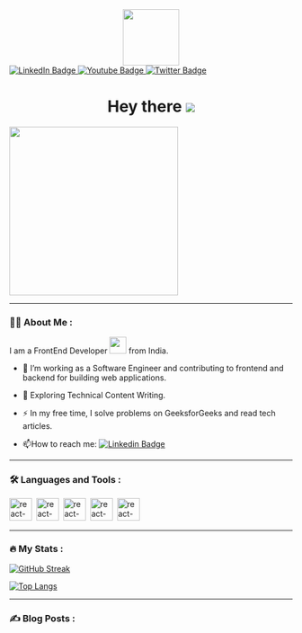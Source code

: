 <div id="header" align="center">
    <img    src="https://media.tenor.com/tr7iLNCkE7EAAAAi/code.gif" width="100"/>
</div>

<div id="badges" display="flex" flex-direction="column">
    <a href="https://www.linkedin.com/">
        <img src="https://img.shields.io/badge/LinkedIn-blue?style=for-the-badge&logo=linkedin&logoColor=white" alt="LinkedIn Badge"/>
    </a>
    <a href="https://www.youtube.com/">
        <img src="https://img.shields.io/badge/YouTube-red?style=for-the-badge&logo=youtube&logoColor=white" alt="Youtube Badge"/>
    </a>
    <a href="https://x.com/i/flow/login">
        <img src="https://img.shields.io/badge/Twitter-blue?style=for-the-badge&logo=twitter&logoColor=white" alt="Twitter Badge"/>
    </a>
</div>
<h1 align="center">
    Hey there
    <img src="https://komarev.com/ghpvc/?username=Murrat1986&style=flat-square&color=blue">
</h1>

<img src="https://img.freepik.com/premium-photo/i-am-web-developer-programmer-developer-engineer-programming-software-app-design-cartoon-modern-illustrator_76964-148054.jpg?w=600" height="300">

---
###  :man_technologist: About Me :
I am a FrontEnd Developer <img src="https://media.giphy.com/media/WUlplcMpOCEmTGBtBW/giphy.gif" width="30"> from India.

- :telescope: I’m working as a Software Engineer and contributing to frontend and backend for building web applications.

- :seedling: Exploring Technical Content Writing.

- :zap: In my free time, I solve problems on GeeksforGeeks and read tech articles.

- :mailbox:How to reach me: [![Linkedin Badge](https://img.shields.io/badge/-murrat-blue?style=flat&logo=Linkedin&logoColor=white)](your-linkedin-url)

---


### :hammer_and_wrench: Languages and Tools :
<div>
<img src="/images/html5-plain-wordmark.svg" width="40" alt="react-icon" title="HTML 5">&nbsp;
<img src="/images/css3-plain-wordmark.svg" width="40" alt="react-icon" title="Material UI">&nbsp;
<img src="/images/javascript-original.svg" width="40" alt="react-icon" title="React">&nbsp;
<img src="/images/gulp-plain.svg" width="40" alt="react-icon" title="Material UI">&nbsp;
<img src="/images/git-original-wordmark.svg" width="40" alt="react-icon" title="Material UI">&nbsp;
</div>

---

### :fire: My Stats :

[![GitHub Streak](http://github-readme-streak-stats.herokuapp.com?user=Murrat1986&theme=dark&background=000000)](https://git.io/streak-stats)

[![Top Langs](https://github-readme-stats.vercel.app/api/top-langs/?username=Murrat1986)](https://github.com/anuraghazra/github-readme-stats)

---

### :writing_hand: Blog Posts :

<!-- BLOG-POST-LIST:START -->

<!-- BLOG-POST-LIST:END -->
